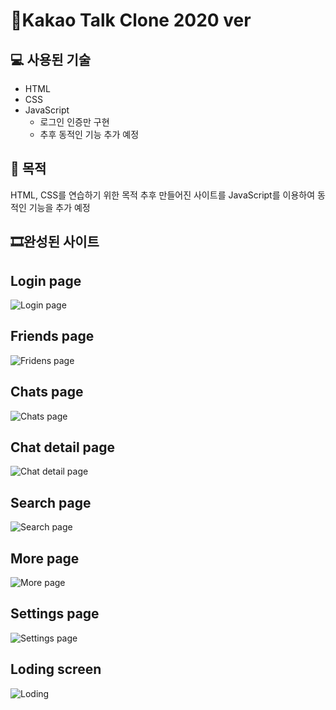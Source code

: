 # 🎨Kakao Talk Clone 2020 ver

## 💻 사용된 기술
* HTML
* CSS
* JavaScript
  * 로그인 인증만 구현
  * 추후 동적인 기능 추가 예정
## 🎈 목적
HTML, CSS를 연습하기 위한 목적
추후 만들어진 사이트를 JavaScript를 이용하여 동적인 기능을 추가 예정

## 🎞완성된 사이트

## Login page
![Login page](https://user-images.githubusercontent.com/85764782/170853566-3c8d283f-03b4-47aa-b7ab-401220272a47.png)
## Friends page
![Fridens page](https://user-images.githubusercontent.com/85764782/170853505-914077fd-92cf-4dc6-98dd-ff1849d12974.png)
## Chats page
![Chats page](https://user-images.githubusercontent.com/85764782/170853504-9e72df5c-e986-4334-9087-c8ee46a8ff89.png)
## Chat detail page
![Chat detail page](https://user-images.githubusercontent.com/85764782/170853502-416aa587-32ef-4d8f-9f79-e5be79041aa5.png)
## Search page
![Search page](https://user-images.githubusercontent.com/85764782/170853497-e3be53ea-3b13-47a3-afcc-60985a1658f0.png)
## More page
![More page](https://user-images.githubusercontent.com/85764782/170853496-4b8fe305-3805-4aba-aeb9-13432946c9af.png)
## Settings page
![Settings page](https://user-images.githubusercontent.com/85764782/170853499-fad38fb9-3446-4eb6-8645-e7f6524312bd.png)
## Loding screen
![Loding](https://user-images.githubusercontent.com/85764782/170853493-9e8d6593-5bfa-4d4b-b579-0e6a34287902.png)
